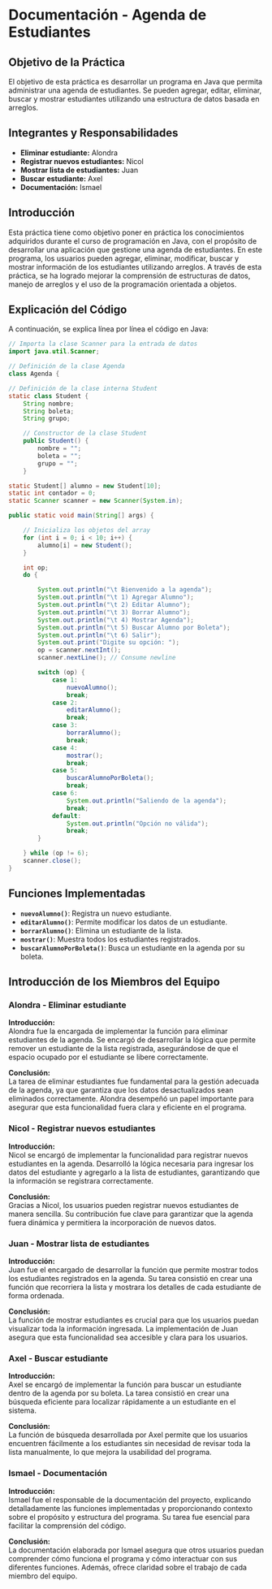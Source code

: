 # Documentación - Agenda de Estudiantes

## Objetivo de la Práctica

El objetivo de esta práctica es desarrollar un programa en Java que permita administrar una agenda de estudiantes. Se pueden agregar, editar, eliminar, buscar y mostrar estudiantes utilizando una estructura de datos basada en arreglos.

## Integrantes y Responsabilidades

- **Eliminar estudiante:** Alondra  
- **Registrar nuevos estudiantes:** Nicol  
- **Mostrar lista de estudiantes:** Juan  
- **Buscar estudiante:** Axel  
- **Documentación:** Ismael  

## Introducción

Esta práctica tiene como objetivo poner en práctica los conocimientos adquiridos durante el curso de programación en Java, con el propósito de desarrollar una aplicación que gestione una agenda de estudiantes. En este programa, los usuarios pueden agregar, eliminar, modificar, buscar y mostrar información de los estudiantes utilizando arreglos. A través de esta práctica, se ha logrado mejorar la comprensión de estructuras de datos, manejo de arreglos y el uso de la programación orientada a objetos.

## Explicación del Código

A continuación, se explica línea por línea el código en Java:

```java
// Importa la clase Scanner para la entrada de datos
import java.util.Scanner;
```

```java
// Definición de la clase Agenda
class Agenda {
```

```java
// Definición de la clase interna Student
static class Student {
    String nombre;
    String boleta;
    String grupo;
```

```java
    // Constructor de la clase Student
    public Student() {
        nombre = "";
        boleta = "";
        grupo = "";
    }
```

```java
static Student[] alumno = new Student[10];
static int contador = 0;
static Scanner scanner = new Scanner(System.in);
```

```java
public static void main(String[] args) {
```

```java
    // Inicializa los objetos del array
    for (int i = 0; i < 10; i++) {
        alumno[i] = new Student();
    }
```

```java
    int op;
    do {
```

```java
        System.out.println("\t Bienvenido a la agenda");
        System.out.println("\t 1) Agregar Alumno");
        System.out.println("\t 2) Editar Alumno");
        System.out.println("\t 3) Borrar Alumno");
        System.out.println("\t 4) Mostrar Agenda");
        System.out.println("\t 5) Buscar Alumno por Boleta");
        System.out.println("\t 6) Salir");
        System.out.print("Digite su opción: ");
        op = scanner.nextInt();
        scanner.nextLine(); // Consume newline
```

```java
        switch (op) {
            case 1:
                nuevoAlumno();
                break;
            case 2:
                editarAlumno();
                break;
            case 3:
                borrarAlumno();
                break;
            case 4:
                mostrar();
                break;
            case 5:
                buscarAlumnoPorBoleta();
                break;
            case 6:
                System.out.println("Saliendo de la agenda");
                break;
            default:
                System.out.println("Opción no válida");
                break;
        }
```

```java
    } while (op != 6);
    scanner.close();
}
```

## Funciones Implementadas

- **`nuevoAlumno()`**: Registra un nuevo estudiante.  
- **`editarAlumno()`**: Permite modificar los datos de un estudiante.  
- **`borrarAlumno()`**: Elimina un estudiante de la lista.  
- **`mostrar()`**: Muestra todos los estudiantes registrados.  
- **`buscarAlumnoPorBoleta()`**: Busca un estudiante en la agenda por su boleta.  

## Introducción de los Miembros del Equipo

### Alondra - Eliminar estudiante

**Introducción:**  
Alondra fue la encargada de implementar la función para eliminar estudiantes de la agenda. Se encargó de desarrollar la lógica que permite remover un estudiante de la lista registrada, asegurándose de que el espacio ocupado por el estudiante se libere correctamente.

**Conclusión:**  
La tarea de eliminar estudiantes fue fundamental para la gestión adecuada de la agenda, ya que garantiza que los datos desactualizados sean eliminados correctamente. Alondra desempeñó un papel importante para asegurar que esta funcionalidad fuera clara y eficiente en el programa.

### Nicol - Registrar nuevos estudiantes

**Introducción:**  
Nicol se encargó de implementar la funcionalidad para registrar nuevos estudiantes en la agenda. Desarrolló la lógica necesaria para ingresar los datos del estudiante y agregarlo a la lista de estudiantes, garantizando que la información se registrara correctamente.

**Conclusión:**  
Gracias a Nicol, los usuarios pueden registrar nuevos estudiantes de manera sencilla. Su contribución fue clave para garantizar que la agenda fuera dinámica y permitiera la incorporación de nuevos datos.

### Juan - Mostrar lista de estudiantes

**Introducción:**  
Juan fue el encargado de desarrollar la función que permite mostrar todos los estudiantes registrados en la agenda. Su tarea consistió en crear una función que recorriera la lista y mostrara los detalles de cada estudiante de forma ordenada.

**Conclusión:**  
La función de mostrar estudiantes es crucial para que los usuarios puedan visualizar toda la información ingresada. La implementación de Juan asegura que esta funcionalidad sea accesible y clara para los usuarios.

### Axel - Buscar estudiante

**Introducción:**  
Axel se encargó de implementar la función para buscar un estudiante dentro de la agenda por su boleta. La tarea consistió en crear una búsqueda eficiente para localizar rápidamente a un estudiante en el sistema.

**Conclusión:**  
La función de búsqueda desarrollada por Axel permite que los usuarios encuentren fácilmente a los estudiantes sin necesidad de revisar toda la lista manualmente, lo que mejora la usabilidad del programa.

### Ismael - Documentación

**Introducción:**  
Ismael fue el responsable de la documentación del proyecto, explicando detalladamente las funciones implementadas y proporcionando contexto sobre el propósito y estructura del programa. Su tarea fue esencial para facilitar la comprensión del código.

**Conclusión:**  
La documentación elaborada por Ismael asegura que otros usuarios puedan comprender cómo funciona el programa y cómo interactuar con sus diferentes funciones. Además, ofrece claridad sobre el trabajo de cada miembro del equipo.
